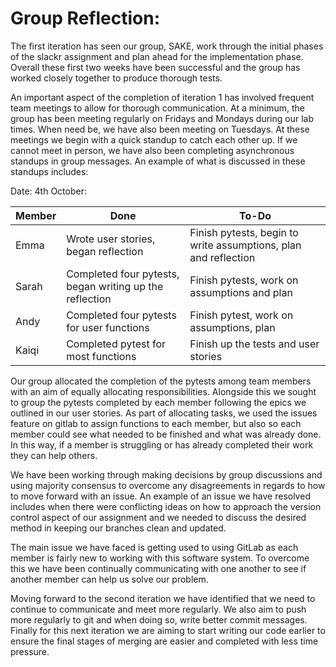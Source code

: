 # Group Reflection:

The first iteration has seen our group, SAKE, work through the initial phases of 
the slackr assignment and plan ahead for the implementation phase. 
Overall these first two weeks have been successful and the group has worked closely together to produce thorough tests.

An important aspect of the completion of iteration 1 has involved frequent team
meetings to allow for thorough communication. At a minimum, the group has been 
meeting regularly on Fridays and Mondays during our lab times. When need be, we 
have also been meeting on Tuesdays. At these meetings we begin with a quick 
standup to catch each other up. If we cannot meet in person, we have also been 
completing asynchronous standups in group messages. An example of what is discussed 
in these standups includes:

Date: 4th October:

|Member|Done|To-Do|
|------|----|-----|
|Emma|Wrote user stories, began reflection|Finish pytests, begin to write assumptions, plan and reflection|
|Sarah|Completed four pytests, began writing up the reflection|Finish pytests, work on assumptions and plan|
|Andy|Completed four pytests for user functions|Finish pytest, work on assumptions, plan|
|Kaiqi|Completed pytest for most functions|Finish up the tests and user stories|


Our group allocated the completion of the pytests among team members with an 
aim of equally allocating responsibilities. Alongside this we sought to group the
pytests completed by each member following the epics we outlined in our user stories.
As part of allocating tasks, we used the issues feature on gitlab to assign functions
to each member, but also so each member could see what needed to be finished and 
what was already done. In this way, if a member is struggling or has already
completed their work they can help others. 

We have been working through making decisions by group discussions and using
majority consensus to overcome any disagreements in regards to how to move 
forward with an issue. An example of an issue we have resolved includes when 
there were conflicting ideas on how to approach the version control aspect of our
assignment and we needed to discuss the desired method in keeping our branches 
clean and updated. 

The main issue we have faced is getting used to using GitLab as each member is 
fairly new to working with this software system. To overcome this we have been 
continually communicating with one another to see if another member can help 
us solve our problem. 

Moving forward to the second iteration we have identified that we need to continue 
to communicate and meet more regularly. We also aim to push more regularly to git 
and when doing so, write better commit messages. Finally for this next iteration 
we are aiming to start writing our code earlier to ensure the final stages of 
merging are easier and completed with less time pressure. 

